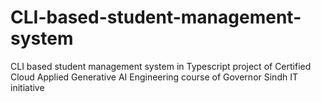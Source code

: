 # CLI-based-student-management-system
CLI based student management system in Typescript project of Certified Cloud Applied Generative AI Engineering course of Governor Sindh IT initiative
